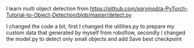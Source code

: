 I learn multi object detection from https://github.com/sgrvinod/a-PyTorch-Tutorial-to-Object-Detection/blob/master/detect.py 

I changed the code a bit, first I changed the utilities.py to prepare my custom data that generated by myself from roboflow, secondly I changed the model.py to detect only small objects and add Save best checkpoint
